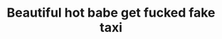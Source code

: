 ---
layout: post
title: Beautiful hot babe get fucked fake taxi
duration: '06:54'
view: 110
rate: 2
video: 'https://flashservice.xvideos.com/embedframe/25358351'
category:
 - rough
 - busty
 - outdoor
 - brunette
tags: 
 - sucked
 - fucked
priority: 0.9
changefreq: daily
---